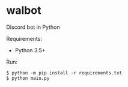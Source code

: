 # walbot
Discord bot in Python

Requirements:
- Python 3.5+

Run:
```shell
$ python -m pip install -r requirements.txt
$ python main.py
```
